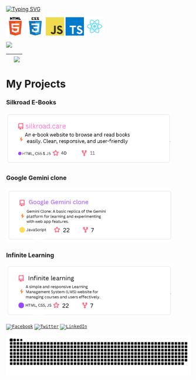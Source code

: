 [![Typing SVG](https://readme-typing-svg.herokuapp.com?font=Fira+Code&pause=1000&width=550&lines=Hello%2C+World!+%F0%9F%91%8B+I'm+Arman+Sherzad;I'm+a+Front-End+Wizard+%F0%9F%A7%99%E2%80%8D%E2%99%82%EF%B8%8F++;Crafting+stunning+UIs+%26+responsive+designs.;Let%E2%80%99s+bring+your+ideas+to+life!+%F0%9F%9A%80+)](https://github.com/arman-sherzad23)



<code><img height="50" alt="html" src="https://raw.githubusercontent.com/github/explore/80688e429a7d4ef2fca1e82350fe8e3517d3494d/topics/html/html.png"></code>
<code><img height="50" alt="css" src="https://raw.githubusercontent.com/github/explore/80688e429a7d4ef2fca1e82350fe8e3517d3494d/topics/css/css.png"></code>
<code><img height="50" alt="javascript" src="https://raw.githubusercontent.com/github/explore/80688e429a7d4ef2fca1e82350fe8e3517d3494d/topics/javascript/javascript.png"></code>
<code><img height="50" alt="typescript" src="https://raw.githubusercontent.com/github/explore/80688e429a7d4ef2fca1e82350fe8e3517d3494d/topics/typescript/typescript.png"></code>
<code><img height="50" alt="react" src="https://raw.githubusercontent.com/github/explore/80688e429a7d4ef2fca1e82350fe8e3517d3494d/topics/react/react.png"></code>


<img src="https://user-images.githubusercontent.com/74038190/212748842-9fcbad5b-6173-4175-8a61-521f3dbb7514.gif" width="500">


|  | <img align="center" src="https://github-readme-stats.vercel.app/api/top-langs/?username=anuraghazra&layout=compact&theme=buefy&hide_border=true" hight="90" /> |
| ------------- | ------------- |


# My Projects

### Silkroad E-Books
[![Silkroad Care](img.png)](https://github.com/arman-sherzad23/silkroad.care)

### Google Gemini clone
[![Google Gemini clone](img3.png)](https://github.com/arman-sherzad23/google-Gemini-clone)

### Infinite Learning
[![Infinite Learning](img2.png)](https://github.com/arman-sherzad23/Infinite-Learning)

<code><a href="https://facebook.com/arman.sherzad47" target="_blank"><img height="50" alt="Facebook" src="https://img.icons8.com/color/48/000000/facebook.png"></a></code>
<code><a href="https://x.com/Arman_sherzad23?t=t8OKQs5gqc7G5lzVKIVaxg&s=09" target="_blank"><img height="50" alt="Twitter" src="https://img.icons8.com/color/48/000000/twitter--v1.png"></a></code>
<code><a href="https://www.linkedin.com/in/arman-sherzad-3a1285335?utm_source=share&utm_campaign=share_via&utm_content=profile&utm_medium=android_app" target="_blank"><img height="50" alt="LinkedIn" src="https://img.icons8.com/color/48/000000/linkedin.png"></a></code>


<picture>
  <source
    media="(prefers-color-scheme: dark)"
    srcset="https://raw.githubusercontent.com/platane/snk/output/github-contribution-grid-snake-dark.svg"
  />
  <source
    media="(prefers-color-scheme: light)"
    srcset="https://raw.githubusercontent.com/platane/snk/output/github-contribution-grid-snake.svg"
  />
  <img
    alt="github contribution grid snake animation"
    src="https://raw.githubusercontent.com/platane/snk/output/github-contribution-grid-snake.svg"
  />
</picture>
